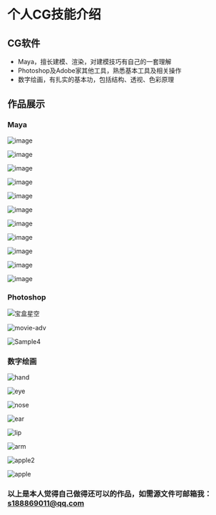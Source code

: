 # 个人CG技能介绍
## CG软件
- Maya，擅长建模、渲染，对建模技巧有自己的一套理解
- Photoshop及Adobe家其他工具，熟悉基本工具及相关操作
- 数字绘画，有扎实的基本功，包括结构、透视、色彩原理

## 作品展示
### Maya

![image](https://user-images.githubusercontent.com/45761599/132291705-9bf11d3e-0a63-4aa7-9d74-cf2211d800b3.png)

![image](https://user-images.githubusercontent.com/45761599/132291738-23d1faff-9e98-4bcc-860b-6c25c249b6d4.png)

![image](https://user-images.githubusercontent.com/45761599/132291762-c7b74cb5-6a5e-48f4-94ea-24c93aea0492.png)

![image](https://user-images.githubusercontent.com/45761599/132291775-366d22a9-4592-4932-b688-8c0fe879182a.png)

![image](https://user-images.githubusercontent.com/45761599/132291789-113a402a-bbe1-4ea3-ab94-fc7a9e03aa85.png)

![image](https://user-images.githubusercontent.com/45761599/132291822-bb478d2e-840d-4822-89b3-1d03df80c0e4.png)

![image](https://user-images.githubusercontent.com/45761599/132291938-93f29eb2-81d2-4868-a21e-509542d661e4.png)

![image](https://user-images.githubusercontent.com/45761599/132291952-9b9ca6c3-3bed-4995-9592-be1793ad80f8.png)

![image](https://user-images.githubusercontent.com/45761599/132291999-96ca35ef-33b5-49e8-9d6e-60164d41d165.png)

![image](https://user-images.githubusercontent.com/45761599/132292042-9dd7d56f-f7fc-4891-aff4-c5fa02fe8d29.png)

![image](https://user-images.githubusercontent.com/45761599/132292078-92950e3e-e8b8-4a0f-a6f8-b8578fc86fd6.png)

### Photoshop

![宝盒星空](https://user-images.githubusercontent.com/45761599/132293765-d9d45cf4-4823-4467-a975-9d303424a5ba.jpg)

![movie-adv](https://user-images.githubusercontent.com/45761599/132293899-a23ebb7e-fffd-4ecd-9e32-906a899821c6.jpg)

![Sample4](https://user-images.githubusercontent.com/45761599/132293818-ec6b7cfd-4b37-4442-a437-e597a1f33a0e.jpg)

### 数字绘画

![hand](https://user-images.githubusercontent.com/45761599/132294058-43794c61-a892-4b15-b245-ba1c4792a64e.jpg)

![eye](https://user-images.githubusercontent.com/45761599/132294120-1a586086-b189-49f0-8225-cd44ad35d978.jpg)

![nose](https://user-images.githubusercontent.com/45761599/132294260-b0307f55-9d7d-45b0-af5b-bee1d302618b.jpg)

![ear](https://user-images.githubusercontent.com/45761599/132294095-432ee034-32eb-4160-8987-de3a2c2a9ba0.jpg)

![lip](https://user-images.githubusercontent.com/45761599/132294139-5a28f3e6-8c8d-4f2d-9aa5-5535ce6ca6bd.jpg)

![arm](https://user-images.githubusercontent.com/45761599/132294186-eea5e564-95eb-4ada-b63e-d45ef42d67c3.jpg)

![apple2](https://user-images.githubusercontent.com/45761599/132294227-209934d7-cce5-43b3-a538-9eca7560077f.jpg)

![apple](https://user-images.githubusercontent.com/45761599/132294280-bd87cd94-9eea-4be8-8c9d-4bdc790902ff.jpg)

### 以上是本人觉得自己做得还可以的作品，如需源文件可邮箱我：s188869011@qq.com
